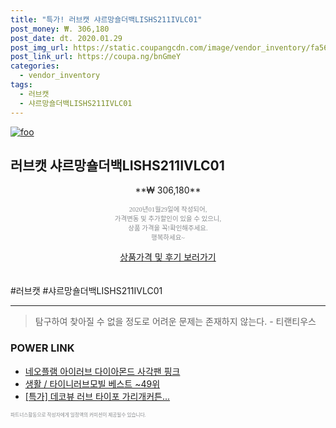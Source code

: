 ```yaml
--- 
title: "특가! 러브캣 샤르망숄더백LISHS211IVLC01" 
post_money: ₩. 306,180 
post_date: dt. 2020.01.29 
post_img_url: https://static.coupangcdn.com/image/vendor_inventory/fa56/cfea79fc6c27fbed1dd9fdec0e60cf2d1426f603bb524e3e0fed8c4584e2.jpg 
post_link_url: https://coupa.ng/bnGmeY 
categories: 
  - vendor_inventory 
tags: 
  - 러브캣 
  - 샤르망숄더백LISHS211IVLC01 
--- 
```

[![foo](https://static.coupangcdn.com/image/vendor_inventory/fa56/cfea79fc6c27fbed1dd9fdec0e60cf2d1426f603bb524e3e0fed8c4584e2.jpg)](https://coupa.ng/bnGmeY) 

## 러브캣 샤르망숄더백LISHS211IVLC01 
<p style="text-align: center;">**₩ 306,180**</p> 
<p style="text-align: center;"><span style="color: #898c8f; font-family: Georgia,Times,serif; font-size: 0.75em;">2020년01월29일에 작성되어, <br>가격변동 및 추가할인이 있을 수 있으니,<br> 상품 가격을 꼭!확인해주세요.<br>행복하세요~</span> 
</p>	 
<div markdown="0" style="text-align: center;"><a href="https://coupa.ng/bnGmeY" class="btn btn--success">상품가격 및 후기 보러가기</a></div> 
<br><br> 
  #러브캣 #샤르망숄더백LISHS211IVLC01 
<hr> 

> 탐구하여 찾아질 수 없을 정도로 어려운 문제는 존재하지 않는다. - 티랜티우스 


### POWER LINK

* <a href="https://blog.naver.com/santokki14/221787216421" target="_blank">네오플램 아이러브 다이아몬드 사각팬 핑크</a>
* <a href="https://blog.naver.com/santokki14/221783825021" target="_blank">생활 / 타이니러브모빌 베스트 ~49위</a>
* <a href="https://blog.naver.com/an0733/221788777322" target="_blank">[특가] 데코뷰 러브 타이포 가리개커튼...</a>

<span style="color: #898c8f; font-family: Georgia,Times,serif; font-size: 0.55em;">파트너스활동으로 작성자에게 일정액의 커미션이 제공될수 있습니다.</span> 
